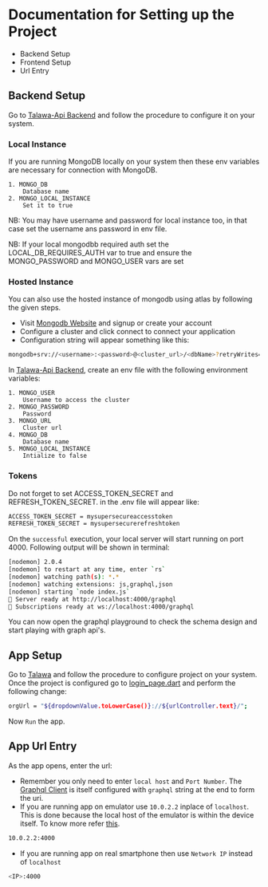 # Documentation for Setting up the Project

* Backend Setup
* Frontend Setup
* Url Entry

## Backend Setup

Go to [Talawa-Api Backend](https://github.com/PalisadoesFoundation/talawa-api) and follow the procedure to configure it on your system.

### Local Instance

If you are running MongoDB locally on your system then these env variables are necessary for connection with MongoDB.

    1. MONGO_DB
        Database name
    2. MONGO_LOCAL_INSTANCE
        Set it to true

NB: You may have username and password for local instance too, in that case set the username ans password in env file.

NB: If your local mongodbb required auth set the LOCAL_DB_REQUIRES_AUTH var to true and ensure the MONGO_PASSWORD and MONGO_USER vars are set


### Hosted Instance

You can also use the hosted instance of mongodb using atlas by
following the given steps.

* Visit [Mongodb Website](https://www.mongodb.com) and signup or create your account
* Configure a cluster and click connect to connect your application
* Configuration string will appear something like this:

```sh
mongodb+srv://<username>:<password>@<cluster_url>/<dbName>?retryWrites=true&w=majority
```

In [Talawa-Api Backend](https://github.com/PalisadoesFoundation/talawa-api), create an env file with the following environment variables:

    1. MONGO_USER
        Username to access the cluster
    2. MONGO_PASSWORD
        Password
    3. MONGO_URL
        Cluster url
    4. MONGO_DB
        Database name
    5. MONGO_LOCAL_INSTANCE
        Intialize to false

### Tokens

Do not forget to set ACCESS_TOKEN_SECRET and REFRESH_TOKEN_SECRET. in the .env file will appear like:

```sh
ACCESS_TOKEN_SECRET = mysupersecureaccesstoken
REFRESH_TOKEN_SECRET = mysupersecurerefreshtoken
```

On the `successful` execution, your local server will start running on port 4000. Following output will be shown in terminal:

```sh
[nodemon] 2.0.4
[nodemon] to restart at any time, enter `rs`
[nodemon] watching path(s): *.*
[nodemon] watching extensions: js,graphql,json
[nodemon] starting `node index.js`
🚀 Server ready at http://localhost:4000/graphql
🚀 Subscriptions ready at ws://localhost:4000/graphql
```

You can now open the graphql playground to check the schema design and start playing with graph api's.

## App Setup

Go to [Talawa](https://github.com/PalisadoesFoundation/talawa/blob/master/README.md) and follow the procedure to configure project on your system.
Once the project is configured go to [login_page.dart](https://github.com/PalisadoesFoundation/talawa/blob/master/lib/views/pages/login_signup/login_page.dart)
and perform the following change:

```sh
orgUrl = "${dropdownValue.toLowerCase()}://${urlController.text}/";
```

Now `Run` the app.

## App Url Entry

As the app opens, enter the url:

* Remember you only need to enter `local host` and `Port Number`.
The [Graphql Client](https://github.com/PalisadoesFoundation/talawa/blob/master/lib/utils/GQLClient.dart)
is itself configured with `graphql` string at the end to form the uri.
* If you are running app on emulator use `10.0.2.2` inplace of `localhost`. This is done because the local host of the emulator is within the device itself.
To know more refer [this](https://stackoverflow.com/questions/5528850/how-do-you-connect-localhost-in-the-android-emulator).

```sh
10.0.2.2:4000
```

* If you are running app on real smartphone then use `Network IP` instead of `localhost`

```sh
<IP>:4000
```
